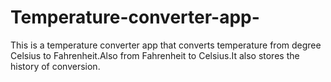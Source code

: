 # Temperature-converter-app-
This is a temperature converter app that converts temperature from degree Celsius to Fahrenheit.Also from Fahrenheit to Celsius.It also stores the history of conversion.  

